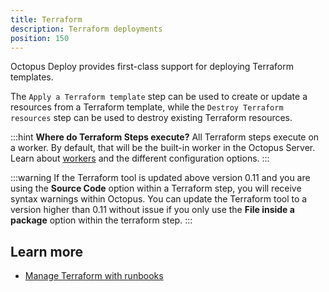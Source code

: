 ```yaml
---
title: Terraform
description: Terraform deployments
position: 150
---
```


Octopus Deploy provides first-class support for deploying Terraform templates.

The `Apply a Terraform template` step can be used to create or update a resources from a Terraform template, while the `Destroy Terraform resources` step can be used to destroy existing Terraform resources.

:::hint
**Where do Terraform Steps execute?**
All Terraform steps execute on a worker.  By default, that will be the built-in worker in the Octopus Server. Learn about [workers](/docs/infrastructure/workers/index.md) and the different configuration options.
:::

:::warning
If the Terraform tool is updated above version 0.11 and you are using the **Source Code** option within a Terraform step, you will receive syntax warnings within Octopus. You can update the Terraform tool to a version higher than 0.11 without issue if you only use the **File inside a package** option within the terraform step.
:::

## Learn more

- [Manage Terraform with runbooks](/docs/runbooks/runbook-examples/terraform/index.md)
